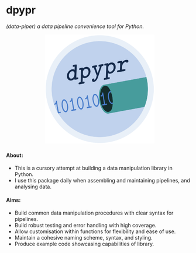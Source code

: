 # **dpypr**
*(data-piper) a data pipeline convenience tool for Python.*

<p align = "center">
  <img src = "logo/dpypr_logo.png" alt = "image" width = "300" height = "300">
</p>

#### About:
- This is a cursory attempt at building a data manipulation library in Python.
- I use this package daily when assembling and maintaining pipelines, and 
analysing data.

#### Aims:
- Build common data manipulation procedures with clear syntax for pipelines.
- Build robust testing and error handling with high coverage.
- Allow customisation within functions for flexibility and ease of use.
- Maintain a cohesive naming scheme, syntax, and styling.
- Produce example code showcasing capabilities of library.